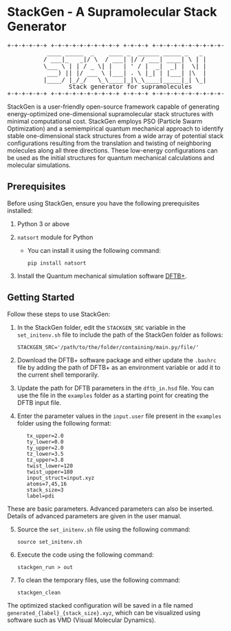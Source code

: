# StackGen - A Supramolecular Stack Generator

<pre>
+-+-+-+-+-+ +-+-+-+-+-+-+-+-+-+ +-+-+-+ +-+-+-+-+-+-+-+-+-+-+-+-+-+-+
           ____ _____  _    ____ _  ______ _____ _   _
          / ___|_   _|/ \  / ___| |/ / ___| ____| \ | |
          \___ \ | | / _ \| |   | ' / |  _|  _| |  \| |
           ___) || |/ ___ \ |___| . \ |_| | |___| |\  |
          |____/ |_/_/   \_\____|_|\_\____|_____|_| \_|
                 Stack generator for supramolecules
+-+-+-+-+-+ +-+-+-+-+-+-+-+-+-+ +-+-+-+ +-+-+-+-+-+-+-+-+-+-+-+-+-+-+
</pre>


StackGen is a user-friendly open-source framework capable of generating energy-optimized one-dimensional supramolecular stack structures with minimal computational cost. StackGen employs PSO (Particle Swarm Optimization) and a semiempirical quantum mechanical approach to identify stable one-dimensional stack structures from a wide array of potential stack configurations resulting from the translation and twisting of neighboring molecules along all three directions. These low-energy configurations can be used as the initial structures for quantum mechanical calculations and molecular simulations.

## Prerequisites

Before using StackGen, ensure you have the following prerequisites installed:

1. Python 3 or above
2. `natsort` module for Python
   - You can install it using the following command:
     ```
     pip install natsort
     ```

3. Install the Quantum mechanical simulation software [DFTB+](https://dftbplus.org/download).

## Getting Started

Follow these steps to use StackGen:

1. In the StackGen folder, edit the `STACKGEN_SRC` variable in the `set_initenv.sh` file to include the path of the StackGen folder as follows:
	```
	STACKGEN_SRC='/path/to/the/folder/containing/main.py/file/'
	```

2. Download the DFTB+ software package and either update the `.bashrc` file by adding the path of DFTB+ as an environment variable or add it to the current shell temporarily.

3. Update the path for DFTB parameters in the `dftb_in.hsd` file. You can use the file in the `examples` folder as a starting point for creating the DFTB input file.

4. Enter the parameter values in the `input.user` file present in the `examples` folder using the following format:
	```
       tx_upper=2.0 
       ty_lower=0.0 
       ty_upper=2.0 
       tz_lower=3.5 
       tz_upper=3.8 
       twist_lower=120 
       twist_upper=180 
       input_struct=input.xyz 
       atoms=7,45,16 
       stack_size=3 
       label=pdi 
	```

  These are basic parameters. Advanced parameters can also be inserted. Details of advanced parameters are given in the user manual.

5. Source the `set_initenv.sh` file using the following command:
  	 ```
	source set_initenv.sh 
	```


6. Execute the code using the following command:
	```
	stackgen_run > out
	```

7. To clean the temporary files, use the following command:
	```
 	stackgen_clean 
	```


The optimized stacked configuration will be saved in a file named `generated_{label}_{stack_size}.xyz`, which can be visualized using software such as VMD (Visual Molecular Dynamics).


